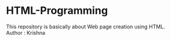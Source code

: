 # HTML-Programming
This repository is basically about Web page creation using HTML.<br>
Author : Krishna 
